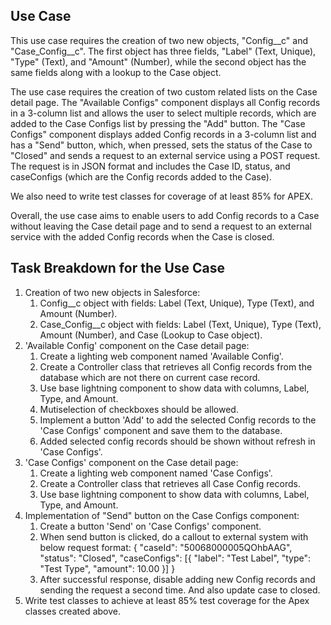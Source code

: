 ## Use Case
This use case requires the creation of two new objects, "Config__c" and "Case_Config__c". The first object has three fields, "Label" (Text, Unique), "Type" (Text), and "Amount" (Number), while the second object has the same fields along with a lookup to the Case object.

The use case requires the creation of two custom related lists on the Case detail page. The "Available Configs" component displays all Config records in a 3-column list and allows the user to select multiple records, which are added to the Case Configs list by pressing the "Add" button. The "Case Configs" component displays added Config records in a 3-column list and has a "Send" button, which, when pressed, sets the status of the Case to "Closed" and sends a request to an external service using a POST request. The request is in JSON format and includes the Case ID, status, and caseConfigs (which are the Config records added to the Case).

We also need to write test classes for coverage of at least 85% for APEX.

Overall, the use case aims to enable users to add Config records to a Case without leaving the Case detail page and to send a request to an external service with the added Config records when the Case is closed.

## Task Breakdown for the Use Case
1. Creation of two new objects in Salesforce:
    1. Config__c object with fields: Label (Text, Unique), Type (Text), and Amount (Number).
    2. Case_Config__c object with fields: Label (Text, Unique), Type (Text), Amount (Number), and Case (Lookup to Case object).
2. 'Available Config' component on the Case detail page:
    1. Create a lighting web component named 'Available Config'.
    2. Create a Controller class that retrieves all Config records from the database which are not there on current case record.
    3. Use base lightning component to show data with columns, Label, Type, and Amount.
    4. Mutiselection of checkboxes should be allowed.
    5. Implement a button 'Add' to add the selected Config records to the 'Case Configs' component and save them to the database.
    6. Added selected config records should be shown without refresh in 'Case Configs'.
3. 'Case Configs' component on the Case detail page:
    1. Create a lighting web component named 'Case Configs'.
    2. Create a Controller class that retrieves all Case Config records.
    3. Use base lightning component to show data with columns, Label, Type, and Amount.
4. Implementation of "Send" button on the Case Configs component:
    1. Create a button 'Send' on 'Case Configs' component.
    2. When send button is clicked, do a callout to external system with below request format:
        {
            "caseId": "50068000005QOhbAAG",
            "status": "Closed",
            "caseConfigs": [{
                "label": "Test Label",
                "type": "Test Type",
                "amount": 10.00 }]
        }
    3. After successful response, disable adding new Config records and sending the request a second time. And also update case to closed.
6. Write test classes to achieve at least 85% test coverage for the Apex classes created above.
